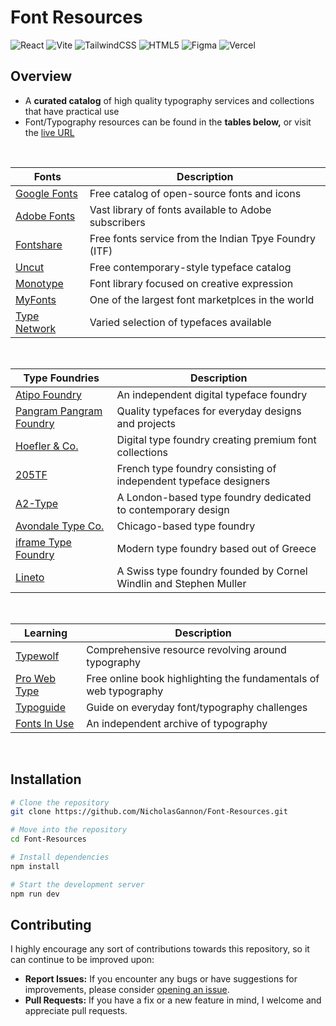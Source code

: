 # Font Resources

![React](https://img.shields.io/badge/react-%2320232a.svg?style=for-the-badge&logo=react&logoColor=%2361DAFB)
![Vite](https://img.shields.io/badge/vite-%23646CFF.svg?style=for-the-badge&logo=vite&logoColor=white)
![TailwindCSS](https://img.shields.io/badge/tailwindcss-%2338B2AC.svg?style=for-the-badge&logo=tailwind-css&logoColor=white)
![HTML5](https://img.shields.io/badge/html5-%23E34F26.svg?style=for-the-badge&logo=html5&logoColor=white)
![Figma](https://img.shields.io/badge/figma-%23F24E1E.svg?style=for-the-badge&logo=figma&logoColor=white&color=blue)
![Vercel](https://img.shields.io/badge/vercel-%23000000.svg?style=for-the-badge&logo=vercel&logoColor=white)

## Overview
- A **curated catalog** of high quality typography services and collections that have practical use
- Font/Typography resources can be found in the **tables below,** or visit the [live URL](https://font-resources.vercel.app/)

<br>

| Fonts  | Description |
| ------------- | ------------- |
| [Google Fonts](https://fonts.google.com/)  | Free catalog of open-source fonts and icons  |
| [Adobe Fonts](https://fonts.adobe.com/)  | Vast library of fonts available to Adobe subscribers  |
| [Fontshare](https://www.fontshare.com/)  | Free fonts service from the Indian Tpye Foundry (ITF)  |
| [Uncut](https://uncut.wtf/)  | Free contemporary-style typeface catalog  |
| [Monotype](https://www.monotype.com/)  | Font library focused on creative expression  |
| [MyFonts](https://www.myfonts.com/)  | One of the largest font marketplces in the world  |
| [Type Network](https://typenetwork.com/)  | Varied selection of typefaces available |

<br>

| Type Foundries  | Description |
| ------------- | ------------- |
| [Atipo Foundry](https://www.atipofoundry.com/)  | An independent digital typeface foundry  |
| [Pangram Pangram Foundry](https://pangrampangram.com/)  | Quality typefaces for everyday designs and projects  |
| [Hoefler & Co.](https://typography.com/) | Digital type foundry creating premium font collections |
| [205TF](https://www.205.tf/) | French type foundry consisting of independent typeface designers|
| [A2-Type](https://a2-type.co.uk/) | A London-based type foundry dedicated to contemporary design |
| [Avondale Type Co.](https://avondaletypeco.com/)| Chicago-based type foundry |
| [iframe Type Foundry](https://iframefonts.com/)| Modern type foundry based out of Greece |
| [Lineto](https://lineto.com/)| A Swiss type foundry founded by Cornel Windlin and Stephen Muller |

<br>

| Learning  | Description |
| ------------- | ------------- |
| [Typewolf](https://www.typewolf.com/)  | Comprehensive resource revolving around typography  |
| [Pro Web Type](https://prowebtype.com/)  | Free online book highlighting the fundamentals of web typography  |
| [Typoguide](http://www.typogui.de/) | Guide on everyday font/typography challenges |
| [Fonts In Use](https://fontsinuse.com/) | An independent archive of typography |

<br>

## Installation
```bash
# Clone the repository
git clone https://github.com/NicholasGannon/Font-Resources.git

# Move into the repository
cd Font-Resources

# Install dependencies
npm install

# Start the development server
npm run dev
```

## Contributing
I highly encourage any sort of contributions towards this repository, so it can continue to be improved upon:
- **Report Issues:** If you encounter any bugs or have suggestions for improvements, please consider [opening an issue](https://github.com/NicholasGannon/Font-Resources/issues).
- **Pull Requests:** If you have a fix or a new feature in mind, I welcome and appreciate pull requests.
